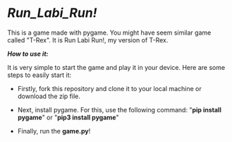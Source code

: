 # _Run_Labi_Run!_

This is a game made with pygame. You might have seem similar game called "T-Rex". It is Run Labi Run!, my version of T-Rex.

**_How to use it:_**

It is very simple to start the game and play it in your device. Here are some steps to easily start it:

- Firstly, fork this repository and clone it to your local machine or download the zip file. 

- Next, install pygame. For this, use the following command: "**pip install pygame**" or "**pip3 install pygame**"

- Finally, run the **game.py**!


